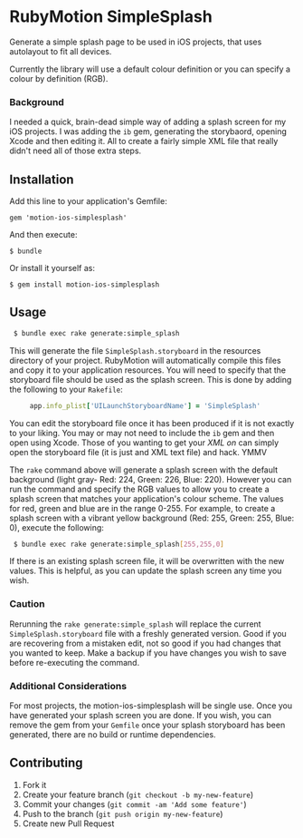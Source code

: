 # RubyMotion SimpleSplash

Generate a simple splash page to be used in iOS projects, that uses autolayout to fit all devices.

Currently the library will use a default colour definition or you can specify a colour by definition (RGB).

### Background

I needed a quick, brain-dead simple way of adding a splash screen for my iOS projects. I was adding the `ib` gem, generating the storybaord, opening Xcode and then editing it. All to create a fairly simple XML file that really didn't need all of those extra steps.

## Installation

Add this line to your application's Gemfile:

    gem 'motion-ios-simplesplash'

And then execute:

    $ bundle

Or install it yourself as:

    $ gem install motion-ios-simplesplash

## Usage

```bash
 $ bundle exec rake generate:simple_splash
```

This will generate the file `SimpleSplash.storyboard` in the resources directory of your project. RubyMotion will automatically compile this files and copy it to your application resources. You will need to specify that the storyboard file should be used as the splash screen. This is done by adding the following to your `Rakefile`:

```ruby
     app.info_plist['UILaunchStoryboardName'] = 'SimpleSplash'
``` 

You can edit the storyboard file once it has been produced if it is not exactly to your liking. You may or may not need to include the `ib` gem and then open using Xcode. Those of you wanting to get your *XML on* can simply open the storyboard file (it is just and XML text file) and hack. YMMV

The `rake` command above will generate a splash screen with the default background (light gray- Red: 224, Green: 226, Blue: 220). However you can run the command and specify the RGB values to allow you to create a splash screen that matches your application's colour scheme. The values for red, green and blue are in the range 0-255. For example, to create a splash screen with a vibrant yellow background (Red: 255, Green: 255, Blue: 0), execute the following:

```bash
 $ bundle exec rake generate:simple_splash[255,255,0]
```

If there is an existing splash screen file, it will be overwritten with the new values. This is helpful, as you can update the splash screen any time you wish. 
 
### Caution
Rerunning the `rake generate:simple_splash` will replace the current `SimpleSplash.storyboard` file with a freshly generated version. Good if you are recovering from a mistaken edit, not so good if you had changes that you wanted to keep. Make a backup if you have changes you wish to save before re-executing the command.

### Additional Considerations
For most projects, the motion-ios-simplesplash will be single use. Once you have generated your splash screen you are done. If you wish, you can remove the gem from your `Gemfile` once your splash storyboard has been generated, there are no build or runtime dependencies.

## Contributing

1. Fork it
2. Create your feature branch (`git checkout -b my-new-feature`)
3. Commit your changes (`git commit -am 'Add some feature'`)
4. Push to the branch (`git push origin my-new-feature`)
5. Create new Pull Request
